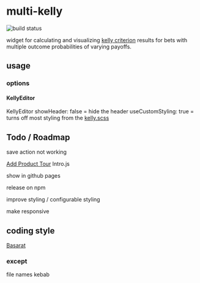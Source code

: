 # multi-kelly

![build status](https://github.com/goldmanalpha/multi-kelly/actions/workflows/node.js.yml/badge.svg)

widget for calculating and visualizing [kelly criterion](https://en.wikipedia.org/wiki/Kelly_criterion) results for bets with multiple outcome probabilities of varying payoffs.

## usage

### options

#### KellyEditor

KellyEditor
showHeader: false = hide the header
useCustomStyling: true = turns off most styling from the [kelly.scss](.\src\kelly.scss)

## Todo / Roadmap

save action not working

[Add Product Tour](https://blog.bitsrc.io/7-awesome-javascript-web-app-tour-libraries-6b5d220fb862)
Intro.js

show in github pages

release on npm

improve styling / configurable styling

make responsive

## coding style

[Basarat](https://basarat.gitbook.io/typescript/styleguide)

### except

file names kebab
